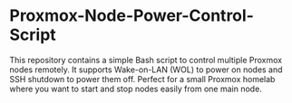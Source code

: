 # Proxmox-Node-Power-Control-Script
This repository contains a simple Bash script to control multiple Proxmox nodes remotely. It supports Wake-on-LAN (WOL) to power on nodes and SSH shutdown to power them off.  Perfect for a small Proxmox homelab where you want to start and stop nodes easily from one main node.
